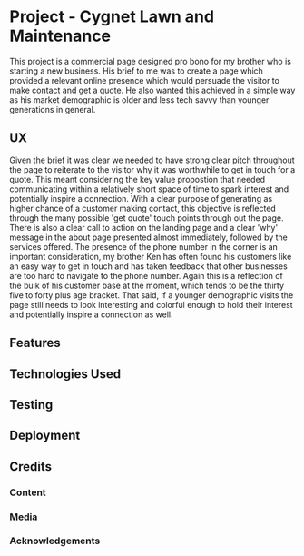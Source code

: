 
# Project - Cygnet Lawn and Maintenance

This project is a commercial page designed pro bono for my brother who is starting a new business.
His brief to me was to create a page which provided a relevant online presence which would persuade the visitor to make contact and get a quote.
He also wanted this achieved in a simple way as his market demographic is older and less tech savvy than younger generations in general.

## UX

Given the brief it was clear we needed to have strong clear pitch throughout the page to reiterate to the visitor why it was worthwhile to get in touch for a quote.
This meant considering the key value propostion that needed communicating within a relatively short space of time to spark interest and potentially inspire a connection.
With a clear purpose of generating as higher chance of a customer making contact, this objective is reflected through the many possible 'get quote' touch points
through out the page.  There is also a clear call to action on the landing page and a clear 'why' message in the about page presented almost immediately, followed by the services offered.
The presence of the phone number in the corner is an important consideration, my brother Ken has often found his customers like an easy way to get in touch and has taken feedback that other businesses are too hard to navigate to the phone number.
Again this is a reflection of the bulk of his customer base at the moment, which tends to be the thirty five to forty plus age bracket.  That said, if a younger demographic visits the page still needs
to look interesting and colorful enough to hold their interest and potentially inspire a connection as well.


## Features



## Technologies Used

## Testing

## Deployment

## Credits 

### Content

### Media

### Acknowledgements
